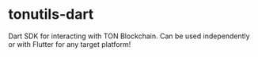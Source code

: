 # tonutils-dart
Dart SDK for interacting with TON Blockchain. Can be used independently or with Flutter for any target platform!
